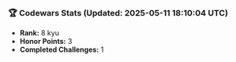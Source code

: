 ### 🏆 Codewars Stats (Updated: 2025-05-11 18:10:04 UTC)

- **Rank:** 8 kyu
- **Honor Points:** 3
- **Completed Challenges:** 1
